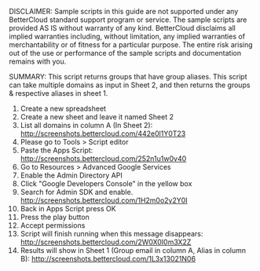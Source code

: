 DISCLAIMER: Sample scripts in this guide are not supported under any BetterCloud standard support program or service. The sample scripts are provided AS IS without warranty of any kind. BetterCloud disclaims all implied warranties including, without limitation, any implied warranties of merchantability or of fitness for a particular purpose. The entire risk arising out of the use or performance of the sample scripts and documentation remains with you.

SUMMARY: This script returns groups that have group aliases. This script can take multiple domains as input in Sheet 2, and then returns the groups & respective aliases in sheet 1.

1) Create a new spreadsheet
2) Create a new sheet and leave it named Sheet 2
3) List all domains in column A (In Sheet 2): http://screenshots.bettercloud.com/442e0l1Y0T23
4) Please go to Tools > Script editor
5) Paste the Apps Script: http://screenshots.bettercloud.com/252n1u1w0v40
6) Go to Resources > Advanced Google Services
7) Enable the Admin Directory API
8) Click "Google Developers Console" in the yellow box
9) Search for Admin SDK and enable. http://screenshots.bettercloud.com/1H2m0o2y2Y0I
10) Back in Apps Script press OK
11) Press the play button
12) Accept permissions
13) Script will finish running when this message disappears: http://screenshots.bettercloud.com/2W0X0I0m3X2Z
14) Results will show in Sheet 1 (Group email in column A, Alias in column B): http://screenshots.bettercloud.com/1L3x13021N06
